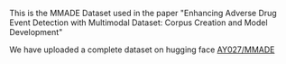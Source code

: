 This is the MMADE Dataset used in the paper "Enhancing Adverse Drug Event Detection with Multimodal Dataset: Corpus Creation and Model Development"

We have uploaded a complete dataset on hugging face [AY027/MMADE](https://huggingface.co/datasets/AY027/MMADE)
